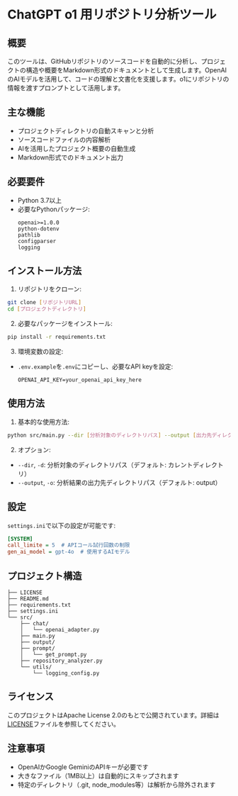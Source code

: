# ChatGPT o1 用リポジトリ分析ツール

## 概要
このツールは、GitHubリポジトリのソースコードを自動的に分析し、プロジェクトの構造や概要をMarkdown形式のドキュメントとして生成します。OpenAIのAIモデルを活用して、コードの理解と文書化を支援します。o1にリポジトリの情報を渡すプロンプトとして活用します。

## 主な機能
- プロジェクトディレクトリの自動スキャンと分析
- ソースコードファイルの内容解析
- AIを活用したプロジェクト概要の自動生成
- Markdown形式でのドキュメント出力

## 必要要件
- Python 3.7以上
- 必要なPythonパッケージ:
  ```
  openai>=1.0.0
  python-dotenv
  pathlib
  configparser
  logging
  ```

## インストール方法
1. リポジトリをクローン:
```bash
git clone [リポジトリURL]
cd [プロジェクトディレクトリ]
```

2. 必要なパッケージをインストール:
```bash
pip install -r requirements.txt
```

3. 環境変数の設定:
- `.env.example`を`.env`にコピーし、必要なAPI keyを設定:
  ```
  OPENAI_API_KEY=your_openai_api_key_here
  ```

## 使用方法
1. 基本的な使用方法:
```bash
python src/main.py --dir [分析対象のディレクトリパス] --output [出力先ディレクトリパス]
```

2. オプション:
- `--dir`, `-d`: 分析対象のディレクトリパス（デフォルト: カレントディレクトリ）
- `--output`, `-o`: 分析結果の出力先ディレクトリパス（デフォルト: output）

## 設定
`settings.ini`で以下の設定が可能です:
```ini
[SYSTEM]
call_limite = 5  # APIコール試行回数の制限
gen_ai_model = gpt-4o  # 使用するAIモデル
```

## プロジェクト構造
```
├── LICENSE
├── README.md
├── requirements.txt
├── settings.ini
└── src/
    ├── chat/
    │   └── openai_adapter.py
    ├── main.py
    ├── output/
    ├── prompt/
    │   └── get_prompt.py
    ├── repository_analyzer.py
    └── utils/
        └── logging_config.py
```

## ライセンス
このプロジェクトはApache License 2.0のもとで公開されています。詳細は[LICENSE](LICENSE)ファイルを参照してください。

## 注意事項
- OpenAIかGoogle GeminiのAPIキーが必要です
- 大きなファイル（1MB以上）は自動的にスキップされます
- 特定のディレクトリ（.git, node_modules等）は解析から除外されます 